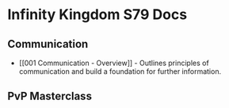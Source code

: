 # Infinity Kingdom S79 Docs
## Communication 
- [[001 Communication - Overview]] - Outlines  principles of communication and build a foundation for further information.
## PvP Masterclass 
